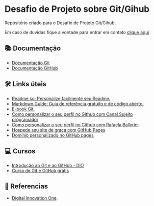 # Desafio de Projeto sobre Git/Gihub

Repositório criado para o Desafio de Projeto Git/Gihub.

Em caso de duvidas fique a vontade para entrar em contato [clique aqui](https://www.linkedin.com/in/felipedemeloab/)

## 📚 Documentação
- [Documentação Git](https://git-scm.com/doc)
- [Documentação GitHub](https://docs.github.com/pt)

## 🛠️ Links úteis
- [Readme.so: Personalize facilmente seu Readme.](https://readme.so/pt/)
- [Markdown Guide: Guia de referência gratuito e de código aberto.](https://markdownguide.org/)
- [E-book Git.](https://git-scm.com/book/en/v2)
- [Como personalizar o seu perfil no Github com Canal Sujeito programador](https://www.youtube.com/watch?v=cRoBt6AZgjc)
- [Como personalizar o seu perfil no Github com Rafaela Ballerini](https://www.youtube.com/watch?v=TsaLQAetPLU&t=516s)
- [Hospede seu site de graça com GitHub Pages](https://www.youtube.com/watch?v=1_eKyE_mHrg)
- [Domínio personalizado no GitHub pages](https://www.youtube.com/watch?v=FoKixG86msg)


## 💻 Cursos
- [Introdução ao Git e ao GitHub - DIO ](https://web.dio.me/course/introducao-ao-git-e-ao-github/learning/75b9fe49-6ed4-4480-83a7-7e37fc356aa9)
- [Curso de Git e GitHub grátis](https://youtube.com/playlist?list=PLHz_AreHm4dm7ZULPAmadvNhH6vk9oNZA&si=7h1yJeBiZrft2BsShttps://youtube.com/playlist?list=PLHz_AreHm4dm7ZULPAmadvNhH6vk9oNZA&si=7h1yJeBiZrft2BsS)


## 🔎 Referencias
- [Digital Innovation One]().


